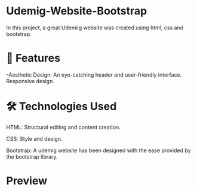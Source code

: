 # Udemig-Website-Bootstrap
In this project, a great Udemiig website was created using html, css and bootstrap.

# 🎨 Features
-Aesthetic Design: An eye-catching header and user-friendly interface. 
Responsive design.

# 🛠️ Technologies Used
HTML: Structural editing and content creation.

CSS: Style and design.

Bootstrap: A udemig website has been designed with the ease provided by the bootstrap library.

# Preview
